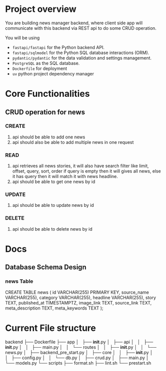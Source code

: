 # Project overview
You are building news manager backend, where client side app will communicate with this backend
via REST api to do some CRUD operation.

You will be using
- `fastapi/fastapi` for the Python backend API.
- `fastapi/sqlmodel` for the Python SQL database interactions (ORM).
- `pydantic/pydantic` for the data validation and settings management.
- `PostgreSQL` as the SQL database.
- `Dockerfile` for deployment
- `uv` python project dependency manager


# Core Functionalities

## CRUD operation for news
### CREATE
1. api should be able to add one news
2. api should also be able to add multiple news in one request
### READ
1. api retrieves all news stories, it will also have search filter like limit, offset, query, sort, order
if query is empty then it will gives all news, else it has query then it will match it with news headline.
2. api should be able to get one news by id
### UPDATE
1. api should be able to update news by id
### DELETE
1. api should be able to delete news by id

# Docs

## Database Schema Design
### news Table
CREATE TABLE news (
  id VARCHAR(255) PRIMARY KEY,
  source_name VARCHAR(255),
  category VARCHAR(255),
  headline VARCHAR(255),
  story TEXT,
  published_at TIMESTAMPTZ,
  image_link TEXT,
  source_link TEXT,
  meta_description TEXT,
  meta_keywords TEXT
);


# Current File structure
backend
├── Dockerfile
├── app
│   ├── __init__.py
│   ├── api
│   │   ├── __init__.py
│   │   ├── main.py
│   │   └── routes
│   │       ├── __init__.py
│   │       └── news.py
│   ├── backend_pre_start.py
│   ├── core
│   │   ├── __init__.py
│   │   ├── config.py
│   │   └── db.py
│   ├── crud.py
│   ├── main.py
│   └── models.py
└── scripts
    ├── format.sh
    ├── lint.sh
    └── prestart.sh